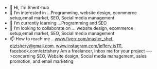 - 👋 Hi, I’m Sherif-hub
- 👀 I’m interested in ...Programming, website design, ecommerce setup,email market, SEO, Social media management
- 🌱 I’m currently learning ...Programming and SEO
- 💞️ I’m looking to collaborate on ... website design, ecommerce setup,email market, SEO, Social media management
- 📫 How to reach me ...www.fiverr.com/master_shef, etztshery@gmail.com, www.instagram.com/jeffery.ts111, facebook.com/etztshery
Am a freelancer, inbox me for your project
--->concerning SEO, Website design, Social media management, sales promotion, and email marketing
